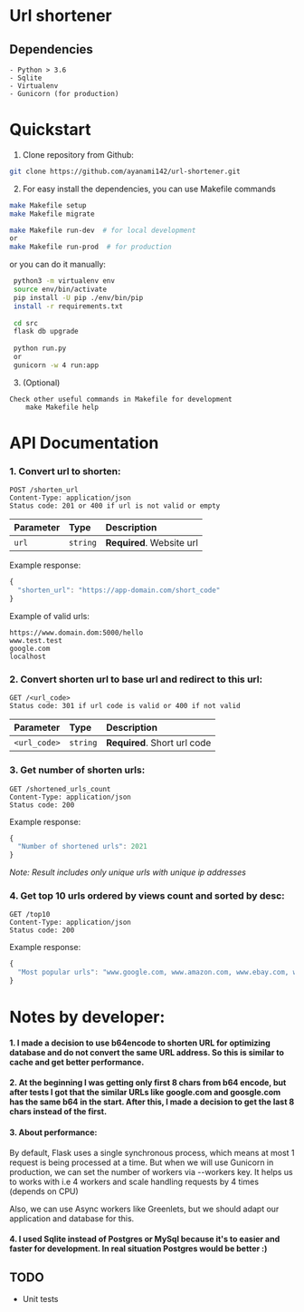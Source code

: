 # Url shortener



## Dependencies
    - Python > 3.6
    - Sqlite
    - Virtualenv
    - Gunicorn (for production)

# Quickstart
1. Clone repository from Github:
```bash
git clone https://github.com/ayanami142/url-shortener.git
```
2. For easy install the dependencies, you can use Makefile commands
```bash
make Makefile setup
make Makefile migrate

make Makefile run-dev  # for local development
or
make Makefile run-prod  # for production
```
or you can do it manually:
```bash
 python3 -m virtualenv env
 source env/bin/activate
 pip install -U pip ./env/bin/pip 
 install -r requirements.txt
 
 cd src
 flask db upgrade
 
 python run.py 
 or 
 gunicorn -w 4 run:app
```

3. (Optional)
```
Check other useful commands in Makefile for development
    make Makefile help
```

# API Documentation
### 1. Convert url to shorten:
```http
POST /shorten_url
Content-Type: application/json
Status code: 201 or 400 if url is not valid or empty
```
| Parameter | Type | Description |
| :--- | :--- | :--- |
| `url` | `string` | **Required**. Website url |

Example response:
```javascript
{
  "shorten_url": "https://app-domain.com/short_code"
}
```

Example of valid urls:
```
https://www.domain.dom:5000/hello
www.test.test
google.com
localhost
```

### 2. Convert shorten url to base url and redirect to this url:
```http
GET /<url_code>
Status code: 301 if url code is valid or 400 if not valid
```
| Parameter | Type | Description |
| :--- | :--- | :--- |
| `<url_code>` | `string` | **Required**. Short url code |


### 3. Get number of shorten urls:
```http
GET /shortened_urls_count
Content-Type: application/json
Status code: 200
```
Example response:
```javascript
{
  "Number of shortened urls": 2021
}
```
<i>Note: Result includes only unique urls with unique ip addresses</i>  

### 4. Get top 10 urls ordered by views count and sorted by desc:
```http
GET /top10
Content-Type: application/json
Status code: 200
```
Example response:
```javascript
{
  "Most popular urls": "www.google.com, www.amazon.com, www.ebay.com, www.yahoo.com"
}
```



# Notes by developer:
#### 1. I made a decision to use b64encode to shorten URL for optimizing database and do not convert the same URL address. So this is similar to cache and get better performance.
#### 2. At the beginning I was getting only first 8 chars from b64 encode, but after tests I got that the similar URLs like google.com and goosgle.com has the same b64 in the start. After this, I made a decision to get the last 8 chars instead of the first.
#### 3. About performance:
By default, Flask uses a single synchronous process, which means at most 1 request is being processed at a time.
But when we will use Gunicorn in production, we can set the number of workers via --workers key.
It helps us to works with i.e 4 workers and scale handling requests by 4 times (depends on CPU)

Also, we can use Async workers like Greenlets, but we should adapt our application and database for this.
#### 4. I used Sqlite instead of Postgres or MySql because it's to easier and faster for development. In real situation Postgres would be better :)


## TODO
- Unit tests